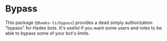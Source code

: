 # Bypass

This package (`@hades-ts/bypass`) provides a dead simply authorization "bypass" for Hades bots. It's useful if you want some users and roles to be able to bypass some of your bot's limits.